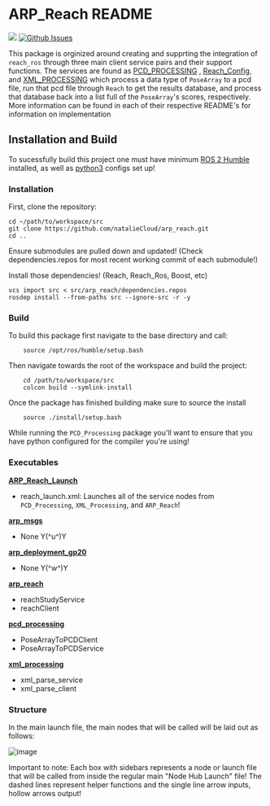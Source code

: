 # ARP_Reach README

<a href="https://docs.ros.org/en/humble/index.html"><img src="https://img.shields.io/badge/ROS 2-Humble-blue"/></a>
[![Github Issues](htpps://img.shields.io/github/issues/natalieCloud/arp_reach.svg)](https://github.com/natalieCloud/arp_reach/issues)

<!--ARP_Reach (*augmented_reality_painting_reach_integration*) is a package that enables the integration of [Ros-Industrial-Reach](https://github.com/ros-industrial/reach) as well as [Ros_Industrial-Reach_Ros2](https://github.com/ros-industrial/reach_ros2) with the OSU-AIMS [augmented_reality_painting](https://github.com/OSU-AIMS/augmented-reality-painting) project! -->

This package is orginized around creating and supprting the integration of `reach_ros` through three main client service pairs and their support functions. The services are found as [PCD_PROCESSING](https://github.com/natalieCloud/arp_reach/tree/main/src/arp_resources/arp_reach/pcd_processing) , [Reach_Config](https://github.com/natalieCloud/arp_reach/tree/main/src/arp_resources/arp_reach/reach_config), and [XML_PROCESSING](https://github.com/natalieCloud/arp_reach/tree/main/src/arp_resources/arp_reach/xml_processing) which process a data type of `PoseArray` to a pcd file, run that pcd file through `Reach` to get the results database, and process that database back into a list full of the `PoseArray`'s scores, respectively. More information can be found in each of their respective README's for information on implementation

## Installation and Build 

To sucessfully build this project one must have minimum [ROS 2 Humble](https://docs.ros.org/en/humble/Installation.html) installed, as well as [python3](https://www.python.org/downloads/) configs set up!

### Installation

First, clone the repository:

```
cd ~/path/to/workspace/src
git clone https://github.com/natalieCloud/arp_reach.git
cd ..
```
Ensure submodules are pulled down and updated! (Check dependencies.repos for most recent working commit of each submodule!)

Install those dependencies! (Reach, Reach_Ros, Boost, etc)

```
vcs import src < src/arp_reach/dependencies.repos
rosdep install --from-paths src --ignore-src -r -y
```

### Build

To build this package first navigate to the base directory and call:

```
    source /opt/ros/humble/setup.bash
```

Then navigate towards the root of the workspace and build the project:

```
    cd /path/to/workspace/src
    colcon build --symlink-install
```

Once the package has finished building make sure to source the install

```
    source ./install/setup.bash 
```
While running the `PCD_Processing` package you'll want to ensure that you have python configured for the compiler you're using!

### Executables

[**ARP_Reach_Launch**](https://github.com/natalieCloud/arp_reach/tree/main/src/arp_resources/arp_reach/launch)
- reach_launch.xml: Launches all of the service nodes from `PCD_Processing`, `XML_Processing`, and `ARP_Reach`!

[**arp_msgs**](https://github.com/natalieCloud/arp_reach/tree/main/src/arp_resources/arp_msgs) 
- None Y(^u^)Y

[**arp_deployment_gp20**](https://github.com/natalieCloud/arp_reach/tree/main/src/arp_resources/arp_deployment_gp20)
- None Y(^w^)Y

[**arp_reach**](https://github.com/natalieCloud/arp_reach/tree/main/src/arp_resources/arp_reach/arp_reach)
- reachStudyService
- reachClient
  
[**pcd_processing**](https://github.com/natalieCloud/arp_reach/tree/main/src/arp_resources/arp_reach/pcd_processing) 
- PoseArrayToPCDClient
- PoseArrayToPCDService

[**xml_processing**](https://github.com/natalieCloud/arp_reach/tree/main/src/arp_resources/arp_reach/xml_processing)
- xml_parse_service
- xml_parse_client

### Structure

In the main launch file, the main nodes that will be called will be laid out as follows:

![image](https://github.com/natalieCloud/arp_reach/assets/123828141/06f67bf9-33dd-4679-8c94-e859169b7091)

Important to note: Each box with sidebars represents a node or launch file that will be called from inside the regular main "Node Hub Launch" file! The dashed lines represent helper functions and the single line arrow inputs, hollow arrows output! 

